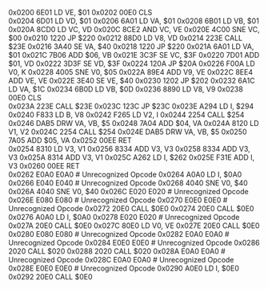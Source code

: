[//]: # (Opcodes for IBM Logo)
0x0200 6E01	  LD 	VE, $01
0x0202 00E0	CLS 	
0x0204 6D01	  LD 	VD, $01
0x0206 6A01	  LD 	VA, $01
0x0208 6B01	  LD 	VB, $01
0x020A 8CD0	  LD 	VC, VD
0x020C 8CE2	AND 	VC, VE
0x020E 4C00	SNE 	VC, $00
0x0210 1220	  JP 	$220
0x0212 88D0	  LD 	V8, VD
0x0214 223E	CALL 	$23E
0x0216 3A40	  SE 	VA, $40
0x0218 1220	  JP 	$220
0x021A 6A01	  LD 	VA, $01
0x021C 7B06	ADD 	$06, VB
0x021E 3C3F	  SE 	VC, $3F
0x0220 7D01	ADD 	$01, VD
0x0222 3D3F	  SE 	VD, $3F
0x0224 120A	  JP 	$20A
0x0226 F00A	  LD 	V0, K
0x0228 4005	SNE 	V0, $05
0x022A 89E4	ADD 	V9, VE
0x022C 8EE4	ADD 	VE, VE
0x022E 3E40	  SE 	VE, $40
0x0230 1202	  JP 	$202
0x0232 6A1C	  LD 	VA, $1C
0x0234 6B0D	  LD 	VB, $0D
0x0236 8890	  LD 	V8, V9
0x0238 00E0	CLS 	
0x023A 223E	CALL 	$23E
0x023C 123C	  JP 	$23C
0x023E A294	  LD 	I, $294
0x0240 F833	  LD 	B, V8
0x0242 F265	  LD 	V2, I
0x0244 2254	CALL 	$254
0x0246 DAB5	DRW 	VA, VB, $5
0x0248 7A04	ADD 	$04, VA
0x024A 8120	  LD 	V1, V2
0x024C 2254	CALL 	$254
0x024E DAB5	DRW 	VA, VB, $5
0x0250 7A05	ADD 	$05, VA
0x0252 00EE	RET 	
0x0254 8310	  LD 	V3, V1
0x0256 8334	ADD 	V3, V3
0x0258 8334	ADD 	V3, V3
0x025A 8314	ADD 	V3, V1
0x025C A262	  LD 	I, $262
0x025E F31E	ADD 	I, V3
0x0260 00EE	RET 	
0x0262 E0A0	E0A0 	# Unrecognized Opcode
0x0264 A0A0	  LD 	I, $0A0
0x0266 E040	E040 	# Unrecognized Opcode
0x0268 4040	SNE 	V0, $40
0x026A 4040	SNE 	V0, $40
0x026C E020	E020 	# Unrecognized Opcode
0x026E E080	E080 	# Unrecognized Opcode
0x0270 E0E0	E0E0 	# Unrecognized Opcode
0x0272 20E0	CALL 	$0E0
0x0274 20E0	CALL 	$0E0
0x0276 A0A0	  LD 	I, $0A0
0x0278 E020	E020 	# Unrecognized Opcode
0x027A 20E0	CALL 	$0E0
0x027C 80E0	  LD 	V0, VE
0x027E 20E0	CALL 	$0E0
0x0280 E080	E080 	# Unrecognized Opcode
0x0282 E0A0	E0A0 	# Unrecognized Opcode
0x0284 E0E0	E0E0 	# Unrecognized Opcode
0x0286 2020	CALL 	$020
0x0288 2020	CALL 	$020
0x028A E0A0	E0A0 	# Unrecognized Opcode
0x028C E0A0	E0A0 	# Unrecognized Opcode
0x028E E0E0	E0E0 	# Unrecognized Opcode
0x0290 A0E0	  LD 	I, $0E0
0x0292 20E0	CALL 	$0E0